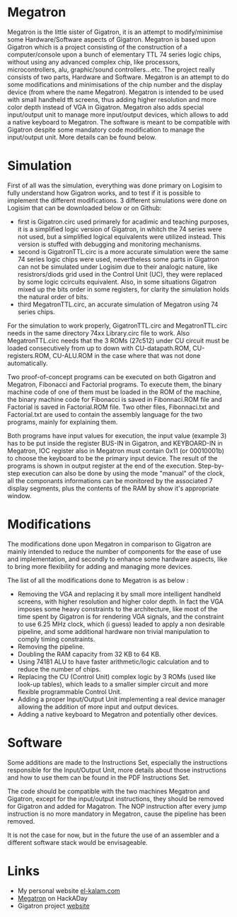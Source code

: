 # Megatron
Megatron is the little sister of Gigatron, it is an attempt to modify/minimise some Hardware/Software aspects of Gigatron.
Megatron is based upon Gigatron which is a project consisting of the construction of a computer/console upon a bunch of elementary TTL 74 series logic chips, without using any advanced complex chip, like processors, microcontrollers, alu, graphic/sound controllers...etc. The project really consists of two parts, Hardware and Software. Megatron is an attempt to do some modifications and minimisations of the chip number and the display device (from where the name Megatron). Megatron is intended to be used with small handheld tft screens, thus adding higher resolution and more color depth instead of VGA in Gigatron. Megatron also adds special input/output unit to manage more input/output devices, which allows to add a native keyboard to Megatron. The software is meant to be compatible with Gigatron despite some mandatory code modification to manage the input/output unit. More details can be found below.

# Simulation
First of all was the simulation, everything was done primary on Logisim to fully understand how Gigatron works, and to test if it is possible to implement the different modifications. 3 different simulations were done on Logisim that can be downloaded below or on Github:

* first is Gigatron.circ used primarely for acadimic and teaching purposes, it is a simplified logic version of Gigatron, in whitch the 74 series were not used, but a simplified logical equivalents were utilized instead. This version is stuffed with debugging and monitoring mechanisms.
* second is GigatronTTL.circ is a more accurate simulation were the same 74 series logic chips were used, nevertheless some parts in Gigatron can not be simulated under Logisim due to their analogic nature, like resistrors/diods grid used in the Control Unit (UC), they were replaced by some logic ccircuits equivalent. Also, in some situations Gigatron mixed up the bits order in some registers, for clarity the simulation holds the natural order of bits.
* third MegatronTTL.circ, an accurate simulation of Megatron using 74 series chips.

For the simulation to work properly, GigatronTTL.circ and MegatronTTL.circ needs in the same directory 74xx Library.circ file to work. Also MegatronTTL.circ needs that the 3 ROMs (27c512) under CU circuit must be loaded consecutively from up to down with CU-datapath.ROM, CU-registers.ROM, CU-ALU.ROM in the case where that was not done automatically.

Two proof-of-concept programs can be executed on both Gigatron and Megatron, Fibonacci and Factorial programs. To execute them, the binary machine code of one of them must be loaded in the ROM of the machine, the binary machine code for Fibonacci is saved in Fibonnaci.ROM file and Factorial is saved in Factorial.ROM file. Two other files, Fibonnaci.txt and Factorial.txt are used to contain the assembly language for the two programs, mainly for explaining them.

Both programs have input values for execution, the input value (example 3) has to be put inside the register BUS-IN in Gigatron, and KEYBOARD-IN in Megatron, IOC register also in Megatron must contain 0x11 (or 00010001b) to choose the keyboard to be the primary input device. The result of the programs is shown in output register at the end of the execution. Step-by-step execution can also be done by using the mode "manual" of the clock, all the componants informations can be monitored by the associated 7 display segments, plus the contents of the RAM by show it's appropriate window.

# Modifications
The modifications done upon Megatron in comparison to Gigatron are mainly intended to reduce the number of components for the ease of use and implementation, and secondly to enhance some hardware aspects, like to bring more flexibility  for adding and managing more devices.

The list of all the modifications done to Megatron is as below :

* Removing the VGA and replacing it by small more intelligent handheld screens, with higher resolution and higher color depth. In fact the VGA imposes some heavy constraints to the architecture, like most of the time spent by Gigatron is for rendering VGA signals, and the constraint to use 6.25 MHz clock, which (i guess) leaded to apply a non desirable pipeline, and some additional hardware non trivial manipulation to comply timing constraints.
* Removing the pipeline.
* Doubling the RAM capacity from 32 KB to 64 KB.
* Using 74181 ALU to have faster arithmetic/logic calculation and to reduce the number of chips.
* Replacing the CU (Control Unit) complex logic by 3 ROMs (used like look-up tables), which leads to a smaller simpler circuit and more flexible programmable Control Unit.
* Adding a proper Input/Output Unit implementing a real device manager allowing the addition of more input and output devices.
* Adding a native keyboard to Megatron and potentially other devices.

# Software
Some additions are made to the Instructions Set, especially the instructions responsible for the Input/Output Unit, more details about those instructions and how to use them can be found in the PDF Instructions Set.

The code should be compatible with the two machines Megatron and Gigatron, except for the input/output instructions, they should be removed for Gigatron and added for Magatron. The NOP instruction after every jump instruction is no more mandatory in Megatron, cause the pipeline has been removed.

It is not the case for now, but in the future the use of an assembler and a different software stack would be envisageable.

# Links
- My personal website [el-kalam.com](https://www.el-kalam.com)
- [Megatron](https://hackaday.io/project/168635-megatron) on HackADay
- Gigatron project [website](https://gigatron.io/)
